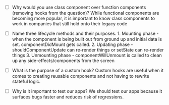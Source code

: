 - [ ] Why would you use class component over function components (removing hooks from the question)?
        While functional components are becoming more popular, it is important to know class components to work in companies that still hold onto their legacy code

- [ ] Name three lifecycle methods and their purposes.
        1. Mounting phase - when the component is being built out from ground up and initial data is set.  componentDidMount gets called.
        2. Updating phase - shouldComponentUpdate can re-render things or setState can re-render things
        3. Unmounting phase - componentWillUnmount is called to clean up any side-effects/components from the screen

- [ ] What is the purpose of a custom hook?
        Custom hooks are useful when it comes to creating reusable components and not having to rewrite stateful logic. 

- [ ] Why is it important to test our apps?
         We should test our apps because it surfaces bugs faster and reduces risk of regressions.